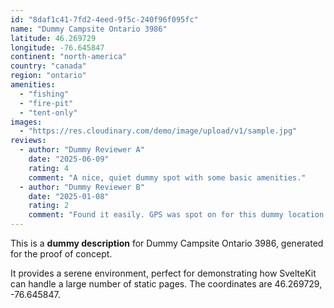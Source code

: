 ```yaml
---
id: "8daf1c41-7fd2-4eed-9f5c-240f96f095fc"
name: "Dummy Campsite Ontario 3986"
latitude: 46.269729
longitude: -76.645847
continent: "north-america"
country: "canada"
region: "ontario"
amenities:
  - "fishing"
  - "fire-pit"
  - "tent-only"
images:
  - "https://res.cloudinary.com/demo/image/upload/v1/sample.jpg"
reviews:
  - author: "Dummy Reviewer A"
    date: "2025-06-09"
    rating: 4
    comment: "A nice, quiet dummy spot with some basic amenities."
  - author: "Dummy Reviewer B"
    date: "2025-01-08"
    rating: 2
    comment: "Found it easily. GPS was spot on for this dummy location."
---
```


This is a **dummy description** for Dummy Campsite Ontario 3986, generated for the proof of concept.

It provides a serene environment, perfect for demonstrating how SvelteKit can handle a large number of static pages. The coordinates are 46.269729, -76.645847.
